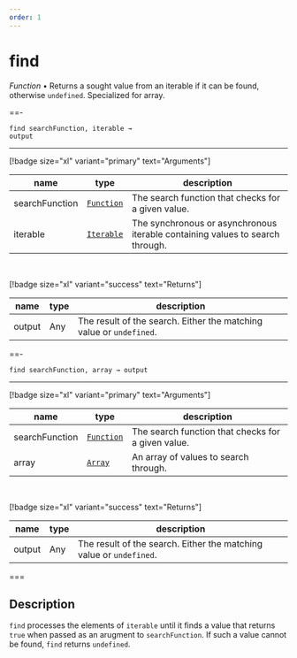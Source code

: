 ```yaml
---
order: 1
---
```

# find

_Function_ &bull; Returns a sought value from an iterable if it can be found, otherwise `undefined`. Specialized for array.


==- <pre><code>find searchFunction, iterable &rarr; output</code></pre>
<hr>

[!badge size="xl" variant="primary" text="Arguments"]

| name | type | description |
|------|------|-------------|
|searchFunction|[`Function`][Function]|The search function that checks for a given value.|
|iterable|[`Iterable`][Iterable]|The synchronous or asynchronous iterable containing values to search through.|

<br>

[!badge size="xl" variant="success" text="Returns"]

| name | type | description |
|------|------|-------------|
|output|Any|The result of the search. Either the matching value or `undefined`.|


==- <pre><code>find searchFunction, array &rarr; output</code></pre>
<hr>

[!badge size="xl" variant="primary" text="Arguments"]

| name | type | description |
|------|------|-------------|
|searchFunction|[`Function`][Function]|The search function that checks for a given value.|
|array|[`Array`][Array]|An array of values to search through.|

<br>

[!badge size="xl" variant="success" text="Returns"]

| name | type | description |
|------|------|-------------|
|output|Any|The result of the search. Either the matching value or `undefined`.|



===


## Description

`find` processes the elements of `iterable` until it finds a value that returns `true` when passed as an arugment to `searchFunction`. If such a value cannot be found, `find` returns `undefined`.



[Function]: https://developer.mozilla.org/en-US/docs/Web/JavaScript/Reference/Global_Objects/Function
[Iterable]: #
[Array]: https://developer.mozilla.org/en-US/docs/Web/JavaScript/Reference/Global_Objects/Array